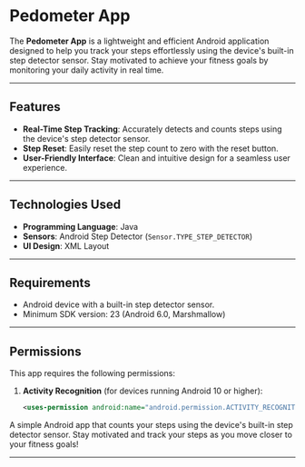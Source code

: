 # **Pedometer App**  

The **Pedometer App** is a lightweight and efficient Android application designed to help you track your steps effortlessly using the device's built-in step detector sensor. Stay motivated to achieve your fitness goals by monitoring your daily activity in real time.  

---

## **Features**  
- **Real-Time Step Tracking**: Accurately detects and counts steps using the device's step detector sensor.  
- **Step Reset**: Easily reset the step count to zero with the reset button.  
- **User-Friendly Interface**: Clean and intuitive design for a seamless user experience.  

---

## **Technologies Used**  
- **Programming Language**: Java  
- **Sensors**: Android Step Detector (`Sensor.TYPE_STEP_DETECTOR`)  
- **UI Design**: XML Layout  

---

## **Requirements**  
- Android device with a built-in step detector sensor.  
- Minimum SDK version: 23 (Android 6.0, Marshmallow)  

---

## **Permissions**  
This app requires the following permissions:  
1. **Activity Recognition** (for devices running Android 10 or higher):  
   ```xml
   <uses-permission android:name="android.permission.ACTIVITY_RECOGNITION" />

A simple Android app that counts your steps using the device's built-in step detector sensor. Stay motivated and track your steps as you move closer to your fitness goals!  

---





